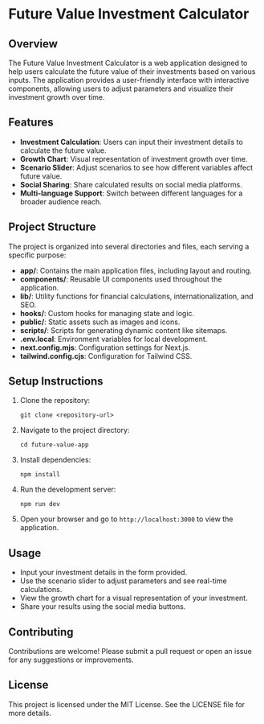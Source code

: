 # Future Value Investment Calculator

## Overview
The Future Value Investment Calculator is a web application designed to help users calculate the future value of their investments based on various inputs. The application provides a user-friendly interface with interactive components, allowing users to adjust parameters and visualize their investment growth over time.

## Features
- **Investment Calculation**: Users can input their investment details to calculate the future value.
- **Growth Chart**: Visual representation of investment growth over time.
- **Scenario Slider**: Adjust scenarios to see how different variables affect future value.
- **Social Sharing**: Share calculated results on social media platforms.
- **Multi-language Support**: Switch between different languages for a broader audience reach.

## Project Structure
The project is organized into several directories and files, each serving a specific purpose:

- **app/**: Contains the main application files, including layout and routing.
- **components/**: Reusable UI components used throughout the application.
- **lib/**: Utility functions for financial calculations, internationalization, and SEO.
- **hooks/**: Custom hooks for managing state and logic.
- **public/**: Static assets such as images and icons.
- **scripts/**: Scripts for generating dynamic content like sitemaps.
- **.env.local**: Environment variables for local development.
- **next.config.mjs**: Configuration settings for Next.js.
- **tailwind.config.cjs**: Configuration for Tailwind CSS.

## Setup Instructions
1. Clone the repository:
   ```
   git clone <repository-url>
   ```
2. Navigate to the project directory:
   ```
   cd future-value-app
   ```
3. Install dependencies:
   ```
   npm install
   ```
4. Run the development server:
   ```
   npm run dev
   ```
5. Open your browser and go to `http://localhost:3000` to view the application.

## Usage
- Input your investment details in the form provided.
- Use the scenario slider to adjust parameters and see real-time calculations.
- View the growth chart for a visual representation of your investment.
- Share your results using the social media buttons.

## Contributing
Contributions are welcome! Please submit a pull request or open an issue for any suggestions or improvements.

## License
This project is licensed under the MIT License. See the LICENSE file for more details.